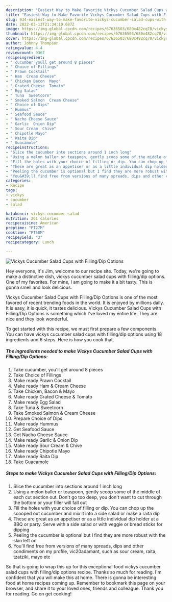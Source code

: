 ```yaml
---
description: "Easiest Way to Make Favorite Vickys Cucumber Salad Cups with Filling/Dip Options"
title: "Easiest Way to Make Favorite Vickys Cucumber Salad Cups with Filling/Dip Options"
slug: 934-easiest-way-to-make-favorite-vickys-cucumber-salad-cups-with-filling-dip-options
date: 2022-03-13T21:34:10.687Z
image: https://img-global.cpcdn.com/recipes/67636503/680x482cq70/vickys-cucumber-salad-cups-with-fillingdip-options-recipe-main-photo.jpg
thumbnail: https://img-global.cpcdn.com/recipes/67636503/680x482cq70/vickys-cucumber-salad-cups-with-fillingdip-options-recipe-main-photo.jpg
cover: https://img-global.cpcdn.com/recipes/67636503/680x482cq70/vickys-cucumber-salad-cups-with-fillingdip-options-recipe-main-photo.jpg
author: Johnny Thompson
ratingvalue: 4.4
reviewcount: 9367
recipeingredient:
- " cucumber youll get around 8 pieces"
- " Choice of Fillings"
- " Prawn Cocktail"
- " Ham  Cream Cheese"
- " Chicken Bacon  Mayo"
- " Grated Cheese  Tomato"
- " Egg Salad"
- " Tuna  Sweetcorn"
- " Smoked Salmon  Cream Cheese"
- " Choice of Dips"
- " Hummus"
- " Seafood Sauce"
- " Nacho Cheese Sauce"
- " Garlic  Onion Dip"
- " Sour Cream  Chive"
- " Chipotle Mayo"
- " Raita Dip"
- " Guacamole"
recipeinstructions:
- "Slice the cucumber into sections around 1 inch long"
- "Using a melon baller or teaspoon, gently scoop some of the middle of each cut section out. Don&#39;t go too deep, you don&#39;t want to cut through the bottom or your filler will fall out"
- "Fill the holes with your choice of filling or dip. You can chop up the scooped out cucumber and mix it into a side salad or make a raita dip"
- "These are great as an appetiser or as a little individual dip holder at a BBQ or party. Serve with a side salad or with veggie or bread sticks for dipping"
- "Peeling the cucumber is optional but I find they are more robust with the skin left on"
- "You&#39;ll find free from versions of many spreads, dips and other condiments on my profile, vic20adamant, such as sour cream, raita, tzatziki, mayo etc"
categories:
- Recipe
tags:
- vickys
- cucumber
- salad

katakunci: vickys cucumber salad 
nutrition: 261 calories
recipecuisine: American
preptime: "PT27M"
cooktime: "PT50M"
recipeyield: "3"
recipecategory: Lunch

---
```



![Vickys Cucumber Salad Cups with Filling/Dip Options](https://img-global.cpcdn.com/recipes/67636503/680x482cq70/vickys-cucumber-salad-cups-with-fillingdip-options-recipe-main-photo.jpg)

Hey everyone, it's Jim, welcome to our recipe site. Today, we're going to make a distinctive dish, vickys cucumber salad cups with filling/dip options. One of my favorites. For mine, I am going to make it a bit tasty. This is gonna smell and look delicious.



Vickys Cucumber Salad Cups with Filling/Dip Options is one of the most favored of recent trending foods in the world. It is enjoyed by millions daily. It is easy, it is quick, it tastes delicious. Vickys Cucumber Salad Cups with Filling/Dip Options is something which I've loved my entire life. They are nice and they look wonderful.


To get started with this recipe, we must first prepare a few components. You can have vickys cucumber salad cups with filling/dip options using 18 ingredients and 6 steps. Here is how you cook that.

<!--inarticleads1-->

##### The ingredients needed to make Vickys Cucumber Salad Cups with Filling/Dip Options:

1. Take  cucumber, you&#39;ll get around 8 pieces
1. Take  Choice of Fillings
1. Make ready  Prawn Cocktail
1. Make ready  Ham &amp; Cream Cheese
1. Take  Chicken, Bacon &amp; Mayo
1. Make ready  Grated Cheese &amp; Tomato
1. Make ready  Egg Salad
1. Take  Tuna &amp; Sweetcorn
1. Take  Smoked Salmon &amp; Cream Cheese
1. Prepare  Choice of Dips
1. Make ready  Hummus
1. Get  Seafood Sauce
1. Get  Nacho Cheese Sauce
1. Make ready  Garlic &amp; Onion Dip
1. Make ready  Sour Cream &amp; Chive
1. Make ready  Chipotle Mayo
1. Make ready  Raita Dip
1. Take  Guacamole




<!--inarticleads2-->

##### Steps to make Vickys Cucumber Salad Cups with Filling/Dip Options:

1. Slice the cucumber into sections around 1 inch long
1. Using a melon baller or teaspoon, gently scoop some of the middle of each cut section out. Don&#39;t go too deep, you don&#39;t want to cut through the bottom or your filler will fall out
1. Fill the holes with your choice of filling or dip. You can chop up the scooped out cucumber and mix it into a side salad or make a raita dip
1. These are great as an appetiser or as a little individual dip holder at a BBQ or party. Serve with a side salad or with veggie or bread sticks for dipping
1. Peeling the cucumber is optional but I find they are more robust with the skin left on
1. You&#39;ll find free from versions of many spreads, dips and other condiments on my profile, vic20adamant, such as sour cream, raita, tzatziki, mayo etc




So that is going to wrap this up for this exceptional food vickys cucumber salad cups with filling/dip options recipe. Thanks so much for reading. I'm confident that you will make this at home. There is gonna be interesting food at home recipes coming up. Remember to bookmark this page on your browser, and share it to your loved ones, friends and colleague. Thank you for reading. Go on get cooking!
